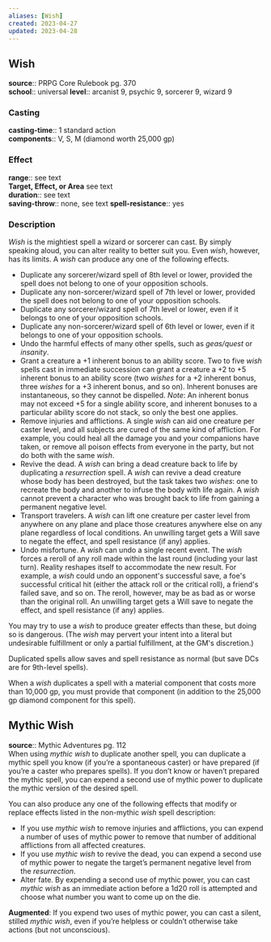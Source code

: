 ```yaml
---
aliases: [Wish]
created: 2023-04-27
updated: 2023-04-28
---
```


## Wish

**source**:: PRPG Core Rulebook pg. 370  
**school**:: universal
**level**:: arcanist 9, psychic 9, sorcerer 9, wizard 9

### Casting

**casting-time**:: 1 standard action  
**components**:: V, S, M (diamond worth 25,000 gp)

### Effect

**range**:: see text  
**Target, Effect, or Area** see text  
**duration**:: see text  
**saving-throw**:: none, see text
**spell-resistance**:: yes

### Description

*Wish* is the mightiest spell a wizard or sorcerer can cast. By simply speaking aloud, you can alter reality to better suit you. Even *wish*, however, has its limits. A *wish* can produce any one of the following effects.  

-   Duplicate any sorcerer/wizard spell of 8th level or lower, provided the spell does not belong to one of your opposition schools.
-   Duplicate any non-sorcerer/wizard spell of 7th level or lower, provided the spell does not belong to one of your opposition schools.
-   Duplicate any sorcerer/wizard spell of 7th level or lower, even if it belongs to one of your opposition schools.
-   Duplicate any non-sorcerer/wizard spell of 6th level or lower, even if it belongs to one of your opposition schools.
-   Undo the harmful effects of many other spells, such as *geas/quest* or *insanity*.
-   Grant a creature a +1 inherent bonus to an ability score. Two to five *wish* spells cast in immediate succession can grant a creature a +2 to +5 inherent bonus to an ability score (two *wishes* for a +2 inherent bonus, three *wishes* for a +3 inherent bonus, and so on). Inherent bonuses are instantaneous, so they cannot be dispelled. *Note*: An inherent bonus may not exceed +5 for a single ability score, and inherent bonuses to a particular ability score do not stack, so only the best one applies.
-   Remove injuries and afflictions. A single *wish* can aid one creature per caster level, and all subjects are cured of the same kind of affliction. For example, you could heal all the damage you and your companions have taken, or remove all poison effects from everyone in the party, but not do both with the same *wish*.
-   Revive the dead. A *wish* can bring a dead creature back to life by duplicating a *resurrection* spell. A *wish* can revive a dead creature whose body has been destroyed, but the task takes two *wishes*: one to recreate the body and another to infuse the body with life again. A *wish* cannot prevent a character who was brought back to life from gaining a permanent negative level.
-   Transport travelers. A *wish* can lift one creature per caster level from anywhere on any plane and place those creatures anywhere else on any plane regardless of local conditions. An unwilling target gets a Will save to negate the effect, and spell resistance (if any) applies.
-   Undo misfortune. A *wish* can undo a single recent event. The *wish* forces a reroll of any roll made within the last round (including your last turn). Reality reshapes itself to accommodate the new result. For example, a *wish* could undo an opponent's successful save, a foe's successful critical hit (either the attack roll or the critical roll), a friend's failed save, and so on. The reroll, however, may be as bad as or worse than the original roll. An unwilling target gets a Will save to negate the effect, and spell resistance (if any) applies.

  
You may try to use a *wish* to produce greater effects than these, but doing so is dangerous. (The *wish* may pervert your intent into a literal but undesirable fulfillment or only a partial fulfillment, at the GM's discretion.)  
  
Duplicated spells allow saves and spell resistance as normal (but save DCs are for 9th-level spells).  
  
When a *wish* duplicates a spell with a material component that costs more than 10,000 gp, you must provide that component (in addition to the 25,000 gp diamond component for this spell).

## Mythic Wish

**source**:: Mythic Adventures pg. 112  
When using *mythic wish* to duplicate another spell, you can duplicate a mythic spell you know (if you’re a spontaneous caster) or have prepared (if you’re a caster who prepares spells). If you don’t know or haven’t prepared the mythic spell, you can expend a second use of mythic power to duplicate the mythic version of the desired spell.  
  
You can also produce any one of the following effects that modify or replace effects listed in the non-mythic *wish* spell description:

-   If you use *mythic wish* to remove injuries and afflictions, you can expend a number of uses of mythic power to remove that number of additional afflictions from all affected creatures.
-   If you use *mythic wish* to revive the dead, you can expend a second use of mythic power to negate the target’s permanent negative level from the *resurrection*.
-   Alter fate. By expending a second use of mythic power, you can cast *mythic wish* as an immediate action before a 1d20 roll is attempted and choose what number you want to come up on the die.

  
  
**Augmented**: If you expend two uses of mythic power, you can cast a silent, stilled *mythic wish*, even if you’re helpless or couldn’t otherwise take actions (but not unconscious).
